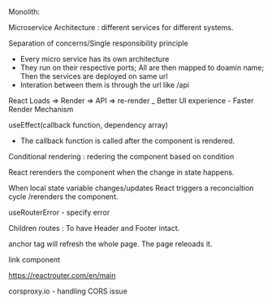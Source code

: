 Monolith: 

Microservice Architecture : different services for different systems.

Separation of concerns/Single responsibility principle
 - Every micro service has its own architecture
 - They run on their respective ports; All are then mapped to doamin name; Then the services are deployed on same url
 - Interation between them is through the url  like /api

 React 
     Loads => Render => API => re-render
     _ Better UI experience
     - Faster Render Mechanism

useEffect(callback function, dependency array)
 - The callback function is called after the component is rendered.

 Conditional rendering : redering the component based on condition

 React rerenders the component when the change in state happens.

 When local state variable changes/updates React triggers a reconcialtion cycle /rerenders the component.

 useRouterError - specify error

 Children routes : To have Header and Footer intact.

 anchor tag will refresh the whole page. The page releoads it.

 link component


https://reactrouter.com/en/main
 
 corsproxy.io - handling CORS issue